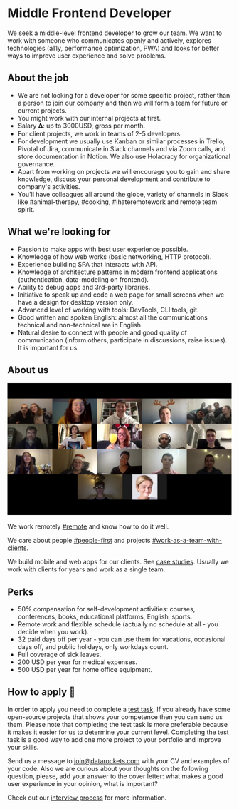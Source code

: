 # Middle Frontend Developer

We seek a middle-level frontend developer to grow our team. We want to work with someone who communicates openly and actively, explores technologies (a11y, performance optimization, PWA) and looks for better ways to improve user experience and solve problems.

## About the job

- We are not looking for a developer for some specific project, rather than a person to join our company and then we will form a team for future or current projects.
- You might work with our internal projects at first.
- Salary 𝚫: up to 3000USD, gross per month.
- For client projects, we work in teams of 2-5 developers.
- For development we usually use Kanban or similar processes in Trello, Pivotal of Jira, communicate in Slack channels and via Zoom calls, and store documentation in Notion. We also use Holacracy for organizational governance.
- Apart from working on projects we will encourage you to gain and share knowledge, discuss your personal development and contribute to company's activities.
- You'll have colleagues all around the globe, variety of channels in Slack like #animal-therapy, #cooking, #ihateremotework and remote team spirit.

## What we're looking for

- Passion to make apps with best user experience possible.
- Knowledge of how web works (basic networking, HTTP protocol).
- Experience building SPA that interacts with API.
- Knowledge of architecture patterns in modern frontend applications (authentication, data-modeling on frontend).
- Ability to debug apps and 3rd-party libraries.
- Initiative to speak up and code a web page for small screens when we have a design for desktop version only.
- Advanced level of working with tools: DevTools, CLI tools, git.
- Good written and spoken English: almost all the communications technical and non-technical are in English.
- Natural desire to connect with people and good quality of communication (inform others, participate in discussions, raise issues). It is important for us.

## About us

[![datarockets team](https://github.com/datarockets/career/blob/master/images/photo%20from%20New%20Year%20party.3.jpg)](https://www.instagram.com/datarockets/)

We work remotely [#remote](https://github.com/datarockets/career#remote) and know how to do it well.

We care about people [#people-first](https://github.com/datarockets/career#people-first) and projects [#work-as-a-team-with-clients](https://github.com/datarockets/career#work-as-a-team-with-clients).

We build mobile and web apps for our clients. See [case studies](https://datarockets.com/case-studies/). Usually we work with clients for years and work as a single team.

## Perks

- 50% compensation for self-development activities: courses, conferences, books, educational platforms, English, sports.
- Remote work and flexible schedule (actually no schedule at all - you decide when you work).
- 32 paid days off per year - you can use them for vacations, occasional days off, and public holidays, only workdays count.
- Full coverage of sick leaves.
- 200 USD per year for medical expenses.
- 500 USD per year for home office equipment.

## How to apply 💌

In order to apply you need to complete a [test task](./test-task.md). If you already have some open-source projects that shows your competence then you can send us them. Please note that completing the test task is more preferable because it makes it easier for us to determine your current level. Completing the test task is a good way to add one more project to your portfolio and improve your skills.

Send us a message to [join@datarockets.com](mailto:join@datarockets.com) with your CV and examples of your code. Also we are curious about your thoughts on the following question, please, add your answer to the cover letter: what makes a good user experience in your opinion, what is important?

Check out our [interview process](https://github.com/datarockets/career#interview-process) for more information.
